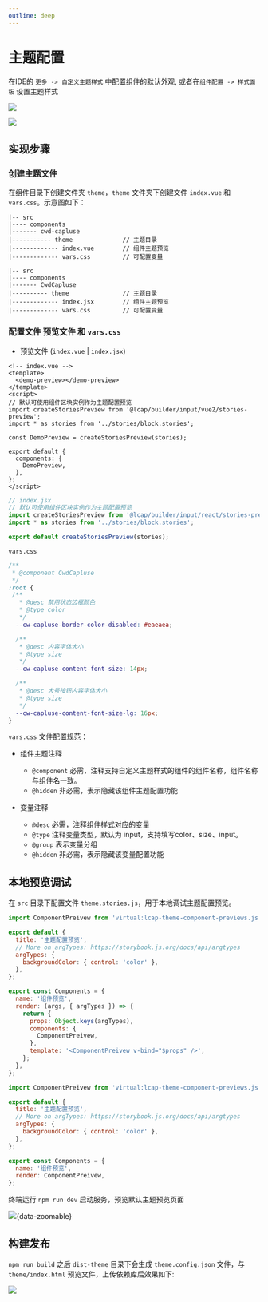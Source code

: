 ```yaml
---
outline: deep
---
```


<script setup>
import { VTCodeGroup, VTCodeGroupTab } from '../../.vitepress/components'
</script>

# 主题配置

在IDE的 `更多 -> 自定义主题样式` 中配置组件的默认外观, 或者在`组件配置 -> 样式面板` 设置主题样式

![](/images/theme1.png)

![](/images/theme2.png)

## 实现步骤

### 创建主题文件
在组件目录下创建文件夹 `theme`，`theme` 文件夹下创建文件 `index.vue` 和 `vars.css`。示意图如下：

<VTCodeGroup>
  <VTCodeGroupTab label="Vue2">

  ```
  |-- src
  |---- components
  |------- cwd-capluse
  |----------- theme              // 主题目录
  |------------- index.vue        // 组件主题预览
  |------------- vars.css         // 可配置变量
  ```

  </VTCodeGroupTab>
  <VTCodeGroupTab label="React">

  ```
  |-- src
  |---- components
  |------- CwdCapluse
  |---------- theme               // 主题目录
  |------------- index.jsx        // 组件主题预览
  |------------- vars.css         // 可配置变量
  ```

  </VTCodeGroupTab>
</VTCodeGroup>

### 配置文件 预览文件 和 `vars.css`

* 预览文件 (`index.vue` | `index.jsx`) 

<VTCodeGroup>
  <VTCodeGroupTab label="Vue2">

  ```vue
  <!-- index.vue -->
  <template>
    <demo-preview></demo-preview>
  </template>
  <script>
  // 默认可使用组件区块实例作为主题配置预览
  import createStoriesPreview from '@lcap/builder/input/vue2/stories-preview';
  import * as stories from '../stories/block.stories';

  const DemoPreview = createStoriesPreview(stories);

  export default {
    components: {
      DemoPreview,
    },
  };
  </script>
  ```


  </VTCodeGroupTab>
  <VTCodeGroupTab label="React">

  ```typescript
  // index.jsx
  // 默认可使用组件区块实例作为主题配置预览
  import createStoriesPreview from '@lcap/builder/input/react/stories-preview';
  import * as stories from '../stories/block.stories';

  export default createStoriesPreview(stories);
  ```

  </VTCodeGroupTab>
</VTCodeGroup>

`vars.css`

```css
/**
 * @component CwdCapluse
 */
:root {
 /**
   * @desc 禁用状态边框颜色
   * @type color
   */
  --cw-capluse-border-color-disabled: #eaeaea;

  /**
   * @desc 内容字体大小
   * @type size
   */
  --cw-capluse-content-font-size: 14px;

  /**
   * @desc 大号按钮内容字体大小
   * @type size
   */
  --cw-capluse-content-font-size-lg: 16px;
}
```

`vars.css` 文件配置规范：

* 组件主题注释
  * `@component` 必需，注释支持自定义主题样式的组件的组件名称，组件名称与组件名一致。
  * `@hidden` 非必需，表示隐藏该组件主题配置功能

* 变量注释
  * `@desc` 必需，注释组件样式对应的变量
  * `@type` 注释变量类型，默认为 input，支持填写color、size、input。
  * `@group` 表示变量分组
  * `@hidden` 非必需，表示隐藏该变量配置功能

## 本地预览调试

在 `src` 目录下配置文件 `theme.stories.js`，用于本地调试主题配置预览。
<VTCodeGroup>
  <VTCodeGroupTab label="Vue2">

  ```javascript
  import ComponentPreivew from 'virtual:lcap-theme-component-previews.js';

  export default {
    title: '主题配置预览',
    // More on argTypes: https://storybook.js.org/docs/api/argtypes
    argTypes: {
      backgroundColor: { control: 'color' },
    },
  };

  export const Components = {
    name: '组件预览',
    render: (args, { argTypes }) => {
      return {
        props: Object.keys(argTypes),
        components: {
          ComponentPreivew,
        },
        template: '<ComponentPreivew v-bind="$props" />',
      };
    },
  };
  ```

  </VTCodeGroupTab>
  <VTCodeGroupTab label="React">

  ```javascript
  import ComponentPreivew from 'virtual:lcap-theme-component-previews.js';

  export default {
    title: '主题配置预览',
    // More on argTypes: https://storybook.js.org/docs/api/argtypes
    argTypes: {
      backgroundColor: { control: 'color' },
    },
  };

  export const Components = {
    name: '组件预览',
    render: ComponentPreivew,
  };
  ```

  </VTCodeGroupTab>
</VTCodeGroup>

终端运行 `npm run dev` 启动服务，预览默认主题预览页面

![](/images/theme-preview.png){data-zoomable}

## 构建发布

`npm run build` 之后 `dist-theme` 目录下会生成 `theme.config.json` 文件，与 `theme/index.html` 预览文件，上传依赖库后效果如下:

![](/images/theme-result.gif)
